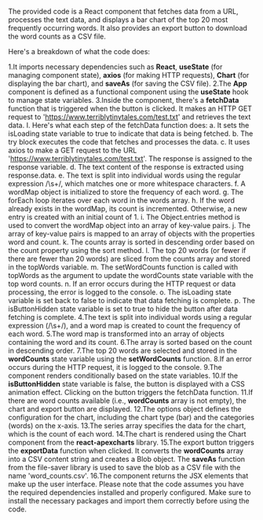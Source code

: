 The provided code is a React component that fetches data from a URL, processes the text data, and displays a bar chart of the top 20 most frequently occurring words. It also provides an export button to download the word counts as a CSV file.

Here's a breakdown of what the code does:

1.It imports necessary dependencies such as **React**, **useState** (for managing component state), **axios** (for making HTTP requests), **Chart** (for displaying the bar chart), and **saveAs** (for saving the CSV file).
2.The **App** component is defined as a functional component using the **useState** hook to manage state variables.
3.Inside the component, there's a **fetchData** function that is triggered when the button is clicked. It makes an HTTP GET request to 'https://www.terriblytinytales.com/test.txt' and retrieves the text data.
I.	Here's what each step of the fetchData function does:
a.	It sets the isLoading state variable to true to indicate that data is being fetched.
b.	The try block executes the code that fetches and processes the data.
c.	It uses axios to make a GET request to the URL 'https://www.terriblytinytales.com/test.txt'. The response is assigned to the response variable.
d.	The text content of the response is extracted using response.data.
e.	The text is split into individual words using the regular expression /\s+/, which matches one or more whitespace characters.
f.	A wordMap object is initialized to store the frequency of each word.
g.	The forEach loop iterates over each word in the words array.
h.	If the word already exists in the wordMap, its count is incremented. Otherwise, a new entry is created with an initial count of 1.
i.	The Object.entries method is used to convert the wordMap object into an array of key-value pairs.
j.	The array of key-value pairs is mapped to an array of objects with the properties word and count.
k.	The counts array is sorted in descending order based on the count property using the sort method.
l.	The top 20 words (or fewer if there are fewer than 20 words) are sliced from the counts array and stored in the topWords variable.
m.	The setWordCounts function is called with topWords as the argument to update the wordCounts state variable with the top word counts.
n.	If an error occurs during the HTTP request or data processing, the error is logged to the console.
o.	The isLoading state variable is set back to false to indicate that data fetching is complete.
p.	The isButtonHidden state variable is set to true to hide the button after data fetching is complete.
4.The text is split into individual words using a regular expression (/\s+/), and a word map is created to count the frequency of each word.
5.The word map is transformed into an array of objects containing the word and its count.
6.The array is sorted based on the count in descending order.
7.The top 20 words are selected and stored in the **wordCounts** state variable using the **setWordCounts** function.
8.If an error occurs during the HTTP request, it is logged to the console.
9.The component renders conditionally based on the state variables.
10.If the **isButtonHidden** state variable is false, the button is displayed with a CSS animation effect. Clicking on the button triggers the fetchData function.
11.If there are word counts available (i.e., **wordCounts** array is not empty), the chart and export button are displayed.
12.The options object defines the configuration for the chart, including the chart type (bar) and the categories (words) on the x-axis.
13.The series array specifies the data for the chart, which is the count of each word.
14.The chart is rendered using the Chart component from the **react-apexcharts** library.
15.The export button triggers the **exportData** function when clicked. It converts the **wordCounts** array into a CSV content string and creates a Blob object. The **saveAs** function from the file-saver library is used to save the blob as a CSV file with the name 'word_counts.csv'.
16.The component returns the JSX elements that make up the user interface.
Please note that the code assumes you have the required dependencies installed and properly configured. Make sure to install the necessary packages and import them correctly before using the code.

